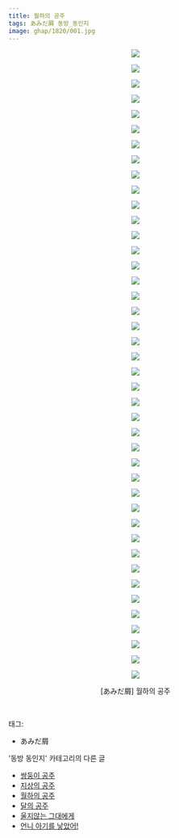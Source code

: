 ```yaml
---
title: 월하의 공주
tags: あみだ屑 동방_동인지
image: ghap/1820/001.jpg
---
```

<div class="article">
<p style="text-align: center; clear: none; float: none;"><img src="{{ site.nasurl }}/ghap/1820/001.jpg"/></p>
<p style="text-align: center; clear: none; float: none;"><img src="{{ site.nasurl }}/ghap/1820/002.jpg"/></p>
<p style="text-align: center; clear: none; float: none;"><img src="{{ site.nasurl }}/ghap/1820/003.jpg"/></p>
<p style="text-align: center; clear: none; float: none;"><img src="{{ site.nasurl }}/ghap/1820/004.jpg"/></p>
<p style="text-align: center; clear: none; float: none;"><img src="{{ site.nasurl }}/ghap/1820/005.jpg"/></p>
<p style="text-align: center; clear: none; float: none;"><img src="{{ site.nasurl }}/ghap/1820/006.jpg"/></p>
<p style="text-align: center; clear: none; float: none;"><img src="{{ site.nasurl }}/ghap/1820/007.jpg"/></p>
<p style="text-align: center; clear: none; float: none;"><img src="{{ site.nasurl }}/ghap/1820/008.jpg"/></p>
<p style="text-align: center; clear: none; float: none;"><img src="{{ site.nasurl }}/ghap/1820/009.jpg"/></p>
<p style="text-align: center; clear: none; float: none;"><img src="{{ site.nasurl }}/ghap/1820/010.jpg"/></p>
<p style="text-align: center; clear: none; float: none;"><img src="{{ site.nasurl }}/ghap/1820/011.jpg"/></p>
<p style="text-align: center; clear: none; float: none;"><img src="{{ site.nasurl }}/ghap/1820/012.jpg"/></p>
<p style="text-align: center; clear: none; float: none;"><img src="{{ site.nasurl }}/ghap/1820/013.jpg"/></p>
<p style="text-align: center; clear: none; float: none;"><img src="{{ site.nasurl }}/ghap/1820/014.jpg"/></p>
<p style="text-align: center; clear: none; float: none;"><img src="{{ site.nasurl }}/ghap/1820/015.jpg"/></p>
<p style="text-align: center; clear: none; float: none;"><img src="{{ site.nasurl }}/ghap/1820/016.jpg"/></p>
<p style="text-align: center; clear: none; float: none;"><img src="{{ site.nasurl }}/ghap/1820/017.jpg"/></p>
<p style="text-align: center; clear: none; float: none;"><img src="{{ site.nasurl }}/ghap/1820/018.jpg"/></p>
<p style="text-align: center; clear: none; float: none;"><img src="{{ site.nasurl }}/ghap/1820/019.jpg"/></p>
<p style="text-align: center; clear: none; float: none;"><img src="{{ site.nasurl }}/ghap/1820/020.jpg"/></p>
<p style="text-align: center; clear: none; float: none;"><img src="{{ site.nasurl }}/ghap/1820/021.jpg"/></p>
<p style="text-align: center; clear: none; float: none;"><img src="{{ site.nasurl }}/ghap/1820/022.jpg"/></p>
<p style="text-align: center; clear: none; float: none;"><img src="{{ site.nasurl }}/ghap/1820/023.jpg"/></p>
<p style="text-align: center; clear: none; float: none;"><img src="{{ site.nasurl }}/ghap/1820/024.jpg"/></p>
<p style="text-align: center; clear: none; float: none;"><img src="{{ site.nasurl }}/ghap/1820/025.jpg"/></p>
<p style="text-align: center; clear: none; float: none;"><img src="{{ site.nasurl }}/ghap/1820/026.jpg"/></p>
<p style="text-align: center; clear: none; float: none;"><img src="{{ site.nasurl }}/ghap/1820/027.jpg"/></p>
<p style="text-align: center; clear: none; float: none;"><img src="{{ site.nasurl }}/ghap/1820/028.jpg"/></p>
<p style="text-align: center; clear: none; float: none;"><img src="{{ site.nasurl }}/ghap/1820/029.jpg"/></p>
<p style="text-align: center; clear: none; float: none;"><img src="{{ site.nasurl }}/ghap/1820/030.jpg"/></p>
<p style="text-align: center; clear: none; float: none;"><img src="{{ site.nasurl }}/ghap/1820/031.jpg"/></p>
<p style="text-align: center; clear: none; float: none;"><img src="{{ site.nasurl }}/ghap/1820/032.jpg"/></p>
<p style="text-align: center; clear: none; float: none;"><img src="{{ site.nasurl }}/ghap/1820/033.jpg"/></p>
<p style="text-align: center; clear: none; float: none;"><img src="{{ site.nasurl }}/ghap/1820/034.jpg"/></p>
<p style="text-align: center; clear: none; float: none;"><img src="{{ site.nasurl }}/ghap/1820/035.jpg"/></p>
<p style="text-align: center; clear: none; float: none;"><img src="{{ site.nasurl }}/ghap/1820/036.jpg"/></p>
<p style="text-align: center; clear: none; float: none;"><img src="{{ site.nasurl }}/ghap/1820/037.jpg"/></p>
<p style="text-align: center; clear: none; float: none;"><img src="{{ site.nasurl }}/ghap/1820/038.jpg"/></p>
<p style="text-align: center; clear: none; float: none;"><img src="{{ site.nasurl }}/ghap/1820/039.jpg"/></p>
<p style="text-align: center; clear: none; float: none;"><img src="{{ site.nasurl }}/ghap/1820/040.jpg"/></p>
<p style="text-align: center; clear: none; float: none;"><img src="{{ site.nasurl }}/ghap/1820/041.jpg"/></p>
<p style="text-align: center; clear: none; float: none;"><img src="{{ site.nasurl }}/ghap/1820/042.jpg"/></p>
<p style="text-align: center; clear: none; float: none;">[あみだ屑] 월하의 공주</p>
<p><br/></p>
</div><div class="tagTrail">
<p>태그: </p>
<ul>
<li>あみだ屑</li>
</ul>
</div><div class="another">
<p>'동방 동인지' 카테고리의 다른 글</p>
<ul>
<li><a href="/2016-08-25-ghap_1822">쌍둥이 공주</a></li>
<li><a href="/2016-08-25-ghap_1821">지상의 공주</a></li>
<li><a href="/2016-08-25-ghap_1820">월하의 공주</a></li>
<li><a href="/2016-08-25-ghap_1819">달의 공주</a></li>
<li><a href="/2016-08-25-ghap_1818">울지않는 그대에게</a></li>
<li><a href="/2016-08-25-ghap_1817">언니 아기를 낳았어!</a></li>
</ul>
</div><div class="cb_module cb_fluid">
<div class="cb_wrt cb_profile">
</div><!-- commentList close -->
</div>